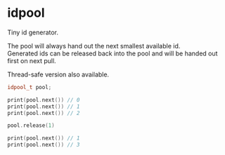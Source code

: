 # idpool

Tiny id generator.  

The pool will always hand out the next smallest available id.  
Generated ids can be released back into the pool and will be handed out first on next pull.  

Thread-safe version also available.

```c++
idpool_t pool;

print(pool.next()) // 0
print(pool.next()) // 1
print(pool.next()) // 2

pool.release(1)

print(pool.next()) // 1
print(pool.next()) // 3
```

